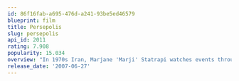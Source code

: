 ```yaml
---
id: 86f16fab-a695-476d-a241-93be5ed46579
blueprint: film
title: Persepolis
slug: persepolis
api_id: 2011
rating: 7.908
popularity: 15.034
overview: "In 1970s Iran, Marjane 'Marji' Statrapi watches events through her young eyes and her idealistic family of a long dream being fulfilled of the hated Shah's defeat in the Iranian Revolution of 1979. However as Marji grows up, she witnesses first hand how the new Iran, now ruled by Islamic fundamentalists, has become a repressive tyranny on its own."
release_date: '2007-06-27'
---
```


